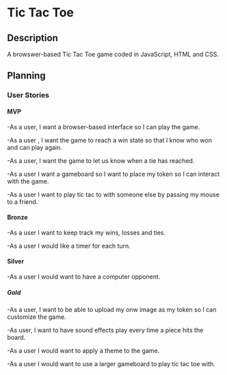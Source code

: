 # Tic Tac Toe

## Description

A browswer-based Tic Tac Toe game coded in JavaScript, HTML and CSS.

## Planning

### User Stories

#### MVP

-As a user, I want a browser-based interface so I can play the game.

-As a user , I want the game to reach a win state so that I know who won and can play again.

-As a user, I want the game to let us know when a tie has reached.

-As a user I want a gameboard so I want to place my token so I can interact with the game.

-As a user I want to play tic tac to with someone else by passing my mouse to a friend.

#### Bronze

-As a user I want to keep track my wins, losses and ties.

-As a user I would like a timer for each turn.

#### Silver

-As a user I would want to have a computer opponent.

##### Gold

-As a user, I want to be able to upload my onw image as my token so I can customize the game.

-As user, I want to have sound effects play every time a piece hits the board.

-As a user I would want to apply a theme to the game.

-As a user I would want to use a larger gameboard to play tic tac toe with.

